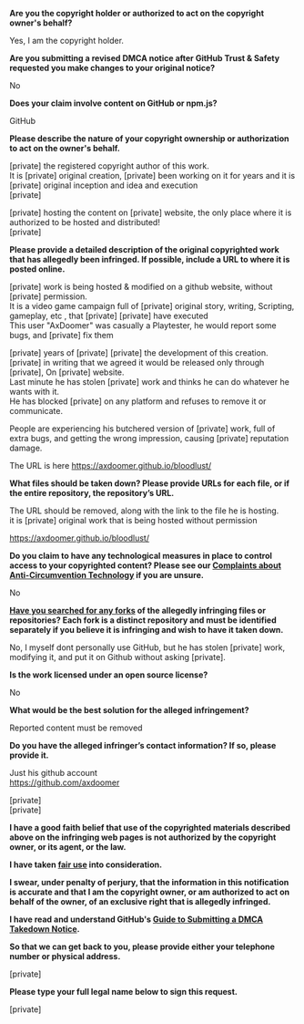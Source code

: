 **Are you the copyright holder or authorized to act on the copyright owner's behalf?**

Yes, I am the copyright holder.

**Are you submitting a revised DMCA notice after GitHub Trust & Safety requested you make changes to your original notice?**

No

**Does your claim involve content on GitHub or npm.js?**

GitHub

**Please describe the nature of your copyright ownership or authorization to act on the owner's behalf.**

[private] the registered copyright author of this work.  
It is [private] original creation, [private] been working on it for years and it is [private] original inception and idea and execution  
[private]

[private] hosting the content on [private] website, the only place where it is authorized to be hosted and distributed!  
[private]

**Please provide a detailed description of the original copyrighted work that has allegedly been infringed. If possible, include a URL to where it is posted online.**

[private] work is being hosted & modified on a github website, without [private] permission.  
It is a video game campaign full of [private] original story, writing, Scripting, gameplay, etc , that [private] [private] have executed  
This user "AxDoomer" was casually a Playtester, he would report some bugs, and [private] fix them

[private] years of [private] [private] the development of this creation.  
[private] in writing that we agreed it would be released only through [private], On [private] website.  
Last minute he has stolen [private] work and thinks he can do whatever he wants with it.  
He has blocked [private] on any platform and refuses to remove it or communicate.

People are experiencing his butchered version of [private] work, full of extra bugs, and getting the wrong impression, causing [private] reputation damage.

The URL is here https://axdoomer.github.io/bloodlust/

**What files should be taken down? Please provide URLs for each file, or if the entire repository, the repository’s URL.**

The URL should be removed, along with the link to the file he is hosting.  
it is [private] original work that is being hosted without permission

https://axdoomer.github.io/bloodlust/

**Do you claim to have any technological measures in place to control access to your copyrighted content? Please see our <a href="https://docs.github.com/articles/guide-to-submitting-a-dmca-takedown-notice#complaints-about-anti-circumvention-technology">Complaints about Anti-Circumvention Technology</a> if you are unsure.**

No

**<a href="https://docs.github.com/articles/dmca-takedown-policy#b-what-about-forks-or-whats-a-fork">Have you searched for any forks</a> of the allegedly infringing files or repositories? Each fork is a distinct repository and must be identified separately if you believe it is infringing and wish to have it taken down.**

No, I myself dont personally use GitHub, but he has stolen [private] work, modifying it, and put it on Github without asking [private].

**Is the work licensed under an open source license?**

No

**What would be the best solution for the alleged infringement?**

Reported content must be removed

**Do you have the alleged infringer’s contact information? If so, please provide it.**

Just his github account  
https://github.com/axdoomer  

[private]  
[private]  

**I have a good faith belief that use of the copyrighted materials described above on the infringing web pages is not authorized by the copyright owner, or its agent, or the law.**

**I have taken <a href="https://www.lumendatabase.org/topics/22">fair use</a> into consideration.**

**I swear, under penalty of perjury, that the information in this notification is accurate and that I am the copyright owner, or am authorized to act on behalf of the owner, of an exclusive right that is allegedly infringed.**

**I have read and understand GitHub's <a href="https://docs.github.com/articles/guide-to-submitting-a-dmca-takedown-notice/">Guide to Submitting a DMCA Takedown Notice</a>.**

**So that we can get back to you, please provide either your telephone number or physical address.**

[private]  

**Please type your full legal name below to sign this request.**

[private]  
